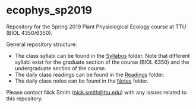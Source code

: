 # ecophys_sp2019
Repository for the Spring 2019 Plant Physiological Ecology course at TTU (BIOL 4350/6350).

General repository structure:
* The class syllabi can be found in the [Syllabus](Syllabus) folder.
Note that different syllabi exist for the graduate section of the course (BIOL 6350)
and the undergraduate section of the course.
* The daily class readings can be found in the [Readings](Readings) folder.
* The daily class notes can be found in the [Notes](Notes) folder.

Please contact Nick Smith (<nick.smith@ttu.edu>) 
with any issues related to this repository.
